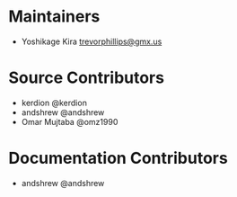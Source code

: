 # Maintainers

- Yoshikage Kira <trevorphillips@gmx.us>

# Source Contributors

- kerdion @kerdion
- andshrew @andshrew
- Omar Mujtaba @omz1990

# Documentation Contributors
- andshrew @andshrew
